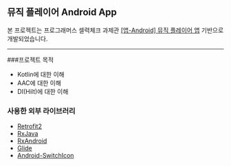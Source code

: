 ## 뮤직 플레이어 Android App
본 프로젝트는 프로그래머스 셀력체크 과제관 [[앱-Android] 뮤직 플레이어 앱](https://programmers.co.kr/skill_check_assignments "[앱-Android] 뮤직 플레이어 앱") 기반으로 개발되었습니다.

------------
###프로젝트 목적
- Kotlin에 대한 이해
- AAC에 대한 이해
- DI(Hilt)에 대한 이해


### 사용한 외부 라이브러리
- [Retrofit2](https://github.com/square/retrofit "Retrofit2")
- [RxJava]( https://github.com/ReactiveX/RxJava "RxJava")
- [RxAndroid](https://github.com/ReactiveX/RxAndroid "RxAndroid")
- [Glide](https://github.com/bumptech/glide "Glide")
- [Android-SwitchIcon](https://github.com/zagum/Android-SwitchIcon.git "SwitchIcon")
